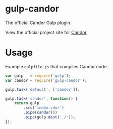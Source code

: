 # gulp-candor
The official Candor Gulp plugin.

View the official project site for [Candor](http://r3oath.github.io/candor/)

# Usage
Example `gulpfile.js` that compiles Candor code.

```javascript
var gulp   = require('gulp');
var candor = require('gulp-candor');

gulp.task('default', ['candor']);

gulp.task('candor', function() {
    return gulp
        .src('index.cdor')
        .pipe(candor())
        .pipe(gulp.dest('./'));
});
```